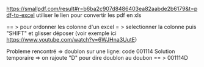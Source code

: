 https://smallpdf.com/result#r=b6ba2c907d8486403ea82aabde2b6179&t=pdf-to-excel
utiliser le lien pour convertir les pdf en xls


== > pour ordonner les colonne d'un excel = > selectionner la colonne puis "SHIFT" et glisser déposer (voir exemple ici https://www.youtube.com/watch?v=6WJHna3UutE)


Probleme rencontré => doublon sur une ligne: code 001114
Solution temporaire => on rajoute "D" pour dire doublon au doubon == > 001114D

